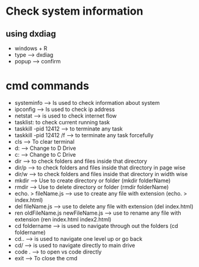 # Check system information

## using dxdiag

- windows + R
- type --> dxdiag
- popup --> confirm

# cmd commands

- systeminfo --> Is used to check information about system
- ipconfig --> Is used to check ip address
- netstat --> is used to check internet flow
- tasklist: to check current running task
- taskkill -pid 12412 --> to terminate any task
- taskkill -pid 12412 /f --> to terminate any task forcefully
- cls --> To clear terminal
- d: --> Change to D Drive
- c: --> Change to C Drive
- dir --> to check folders and files inside that directory
- dir/p --> to check folders and files inside that directory in page wise
- dir/w --> to check folders and files inside that directory in width wise
- mkdir --> Use to create directory or folder (mkdir folderName)
- rmdir --> Use to delete directory or folder (rmdir folderName)
- echo. > fileName.js --> use to create any file with extension (echo. > index.html)
- del fileName.js --> use to delete any file with extension (del index.html)
- ren oldFileName.js newFileName.js --> use to rename any file with extension (ren index.html index2.html)
- cd foldername --> is used to navigate through out the folders (cd foldername)
- cd.. --> is used to navigate one level up or go back
- cd/ --> is used to navigate directly to main drive
- code . --> to open vs code directly
- exit --> To close the cmd

